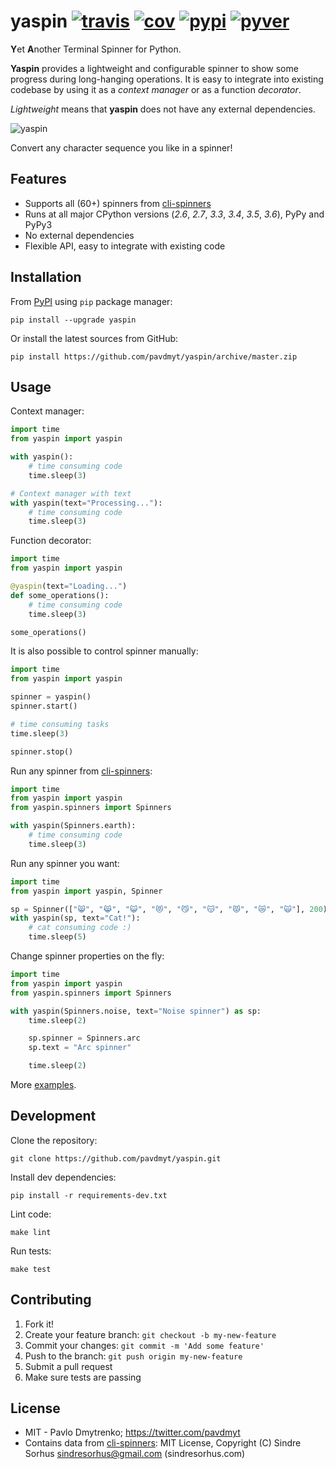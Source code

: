# yaspin [![travis][travis-image]][travis-url] [![cov][cov-image]][cov-url] [![pypi][pypi-image]][pypi-url] [![pyver][pyver-image]][pyver-url]

**Y**et **A**nother Terminal Spinner for Python.

**Yaspin** provides a lightweight and configurable spinner to show some progress during long-hanging operations. It is easy to integrate into existing codebase by using it as a *context manager* or as a function *decorator*.

*Lightweight* means that **yaspin** does not have any external dependencies.

![yaspin](https://raw.githubusercontent.com/pavdmyt/yaspin/master/demo.gif)

Convert any character sequence you like in a spinner!


## Features

* Supports all (60+) spinners from [cli-spinners](https://github.com/sindresorhus/cli-spinners)
* Runs at all major CPython versions (_2.6_, _2.7_, _3.3_, _3.4_, _3.5_, _3.6_), PyPy and PyPy3
* No external dependencies
* Flexible API, easy to integrate with existing code


## Installation

From [PyPI](https://pypi.python.org/pypi) using `pip` package manager:

```
pip install --upgrade yaspin
```

Or install the latest sources from GitHub:

```
pip install https://github.com/pavdmyt/yaspin/archive/master.zip
```


## Usage

Context manager:

```python
import time
from yaspin import yaspin

with yaspin():
    # time consuming code
    time.sleep(3)

# Context manager with text
with yaspin(text="Processing..."):
    # time consuming code
    time.sleep(3)
```

Function decorator:

```python
import time
from yaspin import yaspin

@yaspin(text="Loading...")
def some_operations():
    # time consuming code
    time.sleep(3)

some_operations()
```

It is also possible to control spinner manually:

```python
import time
from yaspin import yaspin

spinner = yaspin()
spinner.start()

# time consuming tasks
time.sleep(3)

spinner.stop()
```

Run any spinner from [cli-spinners](https://github.com/sindresorhus/cli-spinners):

```python
import time
from yaspin import yaspin
from yaspin.spinners import Spinners

with yaspin(Spinners.earth):
    # time consuming code
    time.sleep(3)
```

Run any spinner you want:

```python
import time
from yaspin import yaspin, Spinner

sp = Spinner(["😸", "😹", "😺", "😻", "😼", "😽", "😾", "😿", "🙀"], 200)
with yaspin(sp, text="Cat!"):
    # cat consuming code :)
    time.sleep(5)
```

Change spinner properties on the fly:

```python
import time
from yaspin import yaspin
from yaspin.spinners import Spinners

with yaspin(Spinners.noise, text="Noise spinner") as sp:
    time.sleep(2)

    sp.spinner = Spinners.arc
    sp.text = "Arc spinner"

    time.sleep(2)
```


More [examples](https://github.com/pavdmyt/yaspin/tree/master/examples).


## Development

Clone the repository:

```
git clone https://github.com/pavdmyt/yaspin.git
```

Install dev dependencies:

```
pip install -r requirements-dev.txt
```

Lint code:

```
make lint
```

Run tests:

```
make test
```


## Contributing

1. Fork it!
2. Create your feature branch: `git checkout -b my-new-feature`
3. Commit your changes: `git commit -m 'Add some feature'`
4. Push to the branch: `git push origin my-new-feature`
5. Submit a pull request
6. Make sure tests are passing


## License

* MIT - Pavlo Dmytrenko; https://twitter.com/pavdmyt
* Contains data from [cli-spinners](https://github.com/sindresorhus/cli-spinners): MIT License, Copyright (C) Sindre Sorhus sindresorhus@gmail.com (sindresorhus.com)


[travis-image]: https://travis-ci.org/pavdmyt/yaspin.svg?branch=master
[travis-url]: https://travis-ci.org/pavdmyt/yaspin

[cov-image]: https://coveralls.io/repos/github/pavdmyt/yaspin/badge.svg?branch=master
[cov-url]: https://coveralls.io/github/pavdmyt/yaspin?branch=master

[pypi-image]: https://img.shields.io/pypi/v/yaspin.svg
[pypi-url]: https://pypi.python.org/pypi/yaspin

[pyver-image]: https://img.shields.io/pypi/pyversions/yaspin.svg
[pyver-url]: https://pypi.python.org/pypi/yaspin

